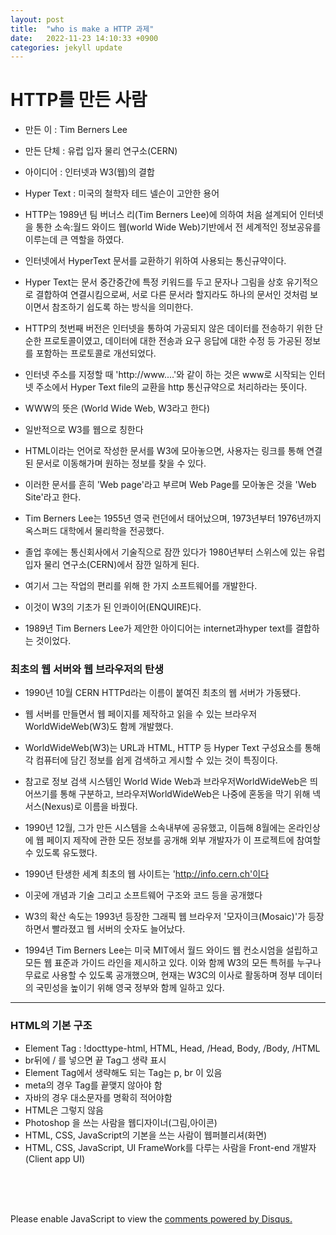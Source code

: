```yaml
---
layout: post
title:  "who is make a HTTP 과제"
date:   2022-11-23 14:10:33 +0900
categories: jekyll update
---
```


# HTTP를 만든 사람

* 만든 이 : Tim Berners Lee
* 만든 단체 : 유럽 입자 물리 연구소(CERN)
* 아이디어 : 인터넷과 W3(웹)의 결합
* Hyper Text : 미국의 철학자 테드 넬슨이 고안한 용어

* HTTP는 1989년 팀 버너스 리(Tim Berners Lee)에 의하여 처음 설계되어 인터넷을 통한 소속:월드 와이드 웹(world Wide Web)기반에서 전 세계적인 정보공유를 이루는데 큰 역할을 하였다.

* 인터넷에서 HyperText 문서를 교환하기 위하여 사용되는 통신규약이다.

* Hyper Text는 문서 중간중간에 특정 키워드를 두고 문자나 그림을 상호 유기적으로 결합하여 연결시킴으로써, 서로 다른 문서라 할지라도 하나의 문서인 것처럼 보이면서 참조하기 쉽도록 하는 방식을 의미한다.

* HTTP의 첫번째 버전은 인터넷을 통하여 가공되지 않은 데이터를 전송하기 위한 단순한 프로토콜이였고, 데이터에 대한 전송과 요구 응답에 대한 수정 등 가공된 정보를 포함하는 프로토콜로 개선되었다.

* 인터넷 주소를 지정할 때 'http://www....'와 같이 하는 것은 www로 시작되는 인터넷 주소에서 Hyper Text file의 교환을 http 통신규약으로 처리하라는 뜻이다.

* WWW의 뜻은 (World Wide Web, W3라고 한다)
* 일반적으로 W3를 웹으로 칭한다
* HTML이라는 언어로 작성한 문서를 W3에 모아놓으면, 사용자는 링크를 통해 연결된 문서로 이동해가며 원하는 정보를 찾을 수 있다.

* 이러한 문서를 흔히 'Web page'라고 부르며 Web Page를 모아놓은 것을 'Web Site'라고 한다.

* Tim Berners Lee는 1955년 영국 런던에서 태어났으며, 1973년부터 1976년까지 옥스퍼드 대학에서 물리학을 전공했다.
* 졸업 후에는 통신회사에서 기술직으로 잠깐 있다가 1980년부터 스위스에 있는 유럽 입자 물리 연구소(CERN)에서 잠깐 일하게 된다.
* 여기서 그는 작업의 편리를 위해 한 가지 소프트웨어를 개발한다.
* 이것이 W3의 기초가 된 인콰이어(ENQUIRE)다.

* 1989년 Tim Berners Lee가 제안한 아이디어는 internet과hyper text를 결합하는 것이었다.

### 최초의 웹 서버와 웹 브라우저의 탄생

* 1990년 10월 CERN HTTPd라는 이름이 붙여진 최초의 웹 서버가 가동됐다.
* 웹 서버를 만들면서 웹 페이지를 제작하고 읽을 수 있는 브라우저 WorldWideWeb(W3)도 함께 개발했다.
* WorldWideWeb(W3)는 URL과 HTML, HTTP 등 Hyper Text 구성요소를 통해 각 컴퓨터에 담긴 정보를 쉽게 검색하고 게시할 수 있는 것이 특징이다.
* 참고로 정보 검색 시스템인 World Wide Web과 브라우저WorldWideWeb은 띄어쓰기를 통해 구분하고, 브라우저WorldWideWeb은 나중에 혼동을 막기 위해 넥서스(Nexus)로 이름을 바꿨다.

* 1990년 12월, 그가 만든 시스템을 소속내부에 공유했고, 이듬해 8월에는 온라인상에 웹 페이지 제작에 관한 모든 정보를 공개해 외부 개발자가 이 프로젝트에 참여할 수 있도록 유도했다.

* 1990년 탄생한 세계 최초의 웹 사이트는 'http://info.cern.ch'이다

* 이곳에 개념과 기술 그리고 소프트웨어 구조와 코드 등을 공개했다

* W3의 확산 속도는 1993년 등장한 그래픽 웹 브라우저 '모자이크(Mosaic)'가 등장하면서 빨라졌고 웹 서버의 숫자도 늘어났다.

* 1994년 Tim Berners Lee는 미국 MIT에서 월드 와이드 웹 컨소시엄을 설립하고 모든 웹 표준과 가이드 라인을 제시하고 있다. 이와 함께 W3의 모든 특허를 누구나 무료로 사용할 수 있도록 공개했으며, 현재는 W3C의 이사로 활동하며 정부 데이터의 국민성을 높이기 위해 영국 정부와 함께 일하고 있다.

---

### HTML의 기본 구조

* Element Tag : !docttype-html, HTML, Head, /Head, Body, /Body, /HTML
* br뒤에 / 를 넣으면 끝 Tag그 생략 표시
* Element Tag에서 생략해도 되는 Tag는 p, br 이 있음
* meta의 경우 Tag를 끝맺지 않아야 함
* 자바의 경우 대소문자를 명확히 적어야함
* HTML은 그렇지 않음
* Photoshop 을 쓰는 사람을 웹디자이너(그림,아이콘)
* HTML, CSS, JavaScript의 기본을 쓰는 사람이 웹퍼블리셔(화면)
* HTML, CSS, JavaScript, UI FrameWork를 다루는 사람을 Front-end 개발자 (Client app UI)



<br><br><br>

<div id="disqus_thread"></div>
<script>
    /**
    *  RECOMMENDED CONFIGURATION VARIABLES: EDIT AND UNCOMMENT THE SECTION BELOW TO INSERT DYNAMIC VALUES FROM YOUR PLATFORM OR CMS.
    *  LEARN WHY DEFINING THESE VARIABLES IS IMPORTANT: https://disqus.com/admin/universalcode/#configuration-variables    */
    /*
    var disqus_config = function () {
    this.page.url = PAGE_URL;  // Replace PAGE_URL with your page's canonical URL variable
    this.page.identifier = PAGE_IDENTIFIER; // Replace PAGE_IDENTIFIER with your page's unique identifier variable
    };
    */
    (function() { // DON'T EDIT BELOW THIS LINE
    var d = document, s = d.createElement('script');
    s.src = 'https://melonweb.disqus.com/embed.js';
    s.setAttribute('data-timestamp', +new Date());
    (d.head || d.body).appendChild(s);
    })();
</script>
<noscript>Please enable JavaScript to view the <a href="https://disqus.com/?ref_noscript">comments powered by Disqus.</a></noscript>